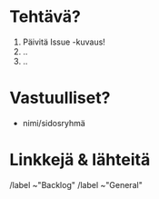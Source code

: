# Tehtävä?

1. Päivitä Issue -kuvaus! 
2. ..
3. ..

# Vastuulliset?

* nimi/sidosryhmä

# Linkkejä & lähteitä

/label ~"Backlog"
/label ~"General"
